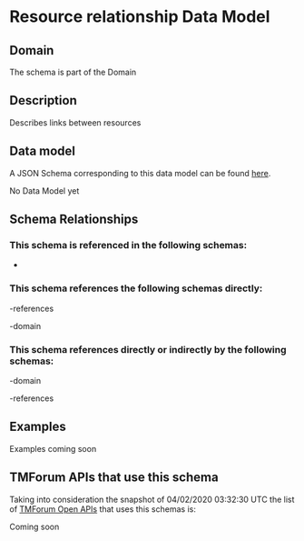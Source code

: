# Resource relationship Data Model

## Domain

The  schema is part of the  Domain

## Description

Describes links between resources

## Data model

A JSON Schema corresponding to this data model can be found
[here](https://github.com/tmforum-rand/schemas/blob/candidates/Resource/ResourceRelationship.schema.json).

No Data Model yet

## Schema Relationships

### This schema is referenced in the following schemas:

-

### This schema references the following schemas directly:

-references

-domain

### This schema references directly or indirectly by the following schemas:

-domain

-references



## Examples

Examples coming soon

## TMForum APIs that use this schema

Taking into consideration the snapshot of 04/02/2020 03:32:30 UTC the list of [TMForum Open APIs](https://www.tmforum.org/open-apis/) that uses this schemas is:

Coming soon